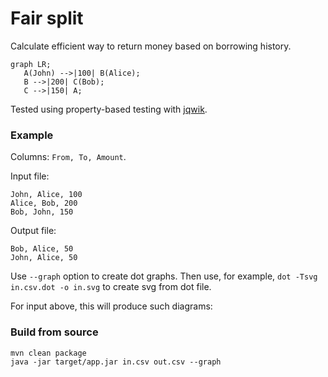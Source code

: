 # Fair split

Calculate efficient way to return money based on borrowing history.

```mermaid
graph LR;
   A(John) -->|100| B(Alice);
   B -->|200| C(Bob);
   C -->|150| A;
```

Tested using property-based testing with [jqwik](https://github.com/jlink/jqwik).

### Example

Columns: `From, To, Amount`.

Input file:
```csv
John, Alice, 100
Alice, Bob, 200
Bob, John, 150
```

Output file:
```csv
Bob, Alice, 50
John, Alice, 50
```

Use `--graph` option to create dot graphs.
Then use, for example, `dot -Tsvg in.csv.dot -o in.svg` to create svg from dot file.

For input above, this will produce such diagrams:

### Build from source

```shell
mvn clean package
java -jar target/app.jar in.csv out.csv --graph
```
